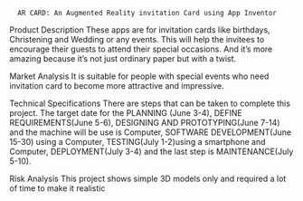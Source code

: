       
      AR CARD: An Augmented Reality invitation Card using App Inventor

Product Description
These apps are for invitation cards like birthdays, Christening and Wedding or any events. 
This will help the invitees to encourage their guests to attend their special occasions. 
And it’s more amazing because it’s not just ordinary paper but with a twist.

Market Analysis
It is suitable for people with special events who need invitation card to become 
more attractive and impressive.

Technical Specifications 
There are steps that can be taken to complete this project. The target date for 
the PLANNING (June 3-4), DEFINE REQUIREMENTS(June 5-6), DESIGNING AND PROTOTYPING(June 7-14) 
and the machine  will be use is Computer, SOFTWARE DEVELOPMENT(June 15-30) using a Computer, 
TESTING(July 1-2)using a smartphone and Computer, DEPLOYMENT(July 3-4) and the last step is
MAINTENANCE(July 5-10).


Risk Analysis
This project shows simple 3D models only and required a lot of time to make it realistic


